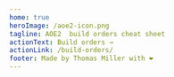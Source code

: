 ```yaml
---
home: true
heroImage: /aoe2-icon.png
tagline: AOE2  build orders cheat sheet
actionText: Build orders →
actionLink: /build-orders/
footer: Made by Thomas Miller with ❤️
---
```


<ToggleDarkMode/>
